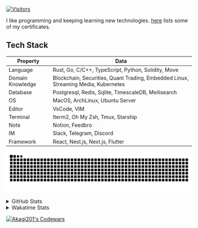 <!-- markdownlint-disable MD041 MD010 MD033 -->
[![Visitors](https://api.visitorbadge.io/api/daily?path=Akagi201%2FAkagi201&label=Visitors%20Today&countColor=%2337d67a)](https://visitorbadge.io/status?path=Akagi201%2FAkagi201)

I like programming and keeping learning new technologies. [here](https://github.com/Akagi201/blockchain) lists some of my certificates.

## Tech Stack

| Property         	| Data                                                                               	|
|------------------	|------------------------------------------------------------------------------------	|
| Language         	| Rust, Go, C/C++, TypeScript, Python, Solidity, Move                                 |
| Domain Knowledge 	| Blockchain, Securities, Quant Trading, Embedded Linux, Streaming Media, Kubernetes 	|
| Database         	| Postgresql, Redis, Sqlite, TimescaleDB, Meilisearch                                 |
| OS               	| MacOS, ArchLinux, Ubuntu Server                                                     |
| Editor           	| VsCode, VIM                                                                        	|
| Terminal          | Iterm2, Oh My Zsh, Tmux, Starship                                                   |
| Note             	| Notion, Feedbro                                                                    	|
| IM               	| Slack, Telegram, Discord                                                            |
| Framework         | React, Nest.js, Next.js, Flutter                                                   	|

[![github contribution grid snake animation](https://raw.githubusercontent.com/Akagi201/Akagi201/output/github-contribution-grid-snake.svg#gh-light-mode-only)](https://github.com/Akagi201)

<details>
<summary>GitHub Stats</summary>
  <a href="https://github.com/Akagi201"><img alt="Profile Detail" src="https://raw.githubusercontent.com/Akagi201/Akagi201/master/profile-summary-card-output/dracula/0-profile-details.svg" /></a>
  <a href="https://github.com/Akagi201"><img alt="Github Stats" src="https://raw.githubusercontent.com/Akagi201/Akagi201/master/profile-summary-card-output/dracula/3-stats.svg" /></a>
  <a href="https://github.com/Akagi201"><img alt="Lang By Commits" src="https://raw.githubusercontent.com/Akagi201/Akagi201/master/profile-summary-card-output/dracula/2-most-commit-language.svg" /></a>
</details>

<details>
<summary>Wakatime Stats</summary>
<br>

<!--START_SECTION:waka-->
![Code Time](http://img.shields.io/badge/Code%20Time-630%20hrs%205%20mins-blue)

**I'm a Night 🦉** 

```text
🌞 Morning    22 commits     █░░░░░░░░░░░░░░░░░░░░░░░░   6.29% 
🌆 Daytime    91 commits     ██████░░░░░░░░░░░░░░░░░░░   26.0% 
🌃 Evening    157 commits    ███████████░░░░░░░░░░░░░░   44.86% 
🌙 Night      80 commits     █████░░░░░░░░░░░░░░░░░░░░   22.86%

```
📅 **I'm Most Productive on Tuesday** 

```text
Monday       50 commits     ███░░░░░░░░░░░░░░░░░░░░░░   14.29% 
Tuesday      72 commits     █████░░░░░░░░░░░░░░░░░░░░   20.57% 
Wednesday    36 commits     ██░░░░░░░░░░░░░░░░░░░░░░░   10.29% 
Thursday     43 commits     ███░░░░░░░░░░░░░░░░░░░░░░   12.29% 
Friday       53 commits     ███░░░░░░░░░░░░░░░░░░░░░░   15.14% 
Saturday     51 commits     ███░░░░░░░░░░░░░░░░░░░░░░   14.57% 
Sunday       45 commits     ███░░░░░░░░░░░░░░░░░░░░░░   12.86%

```


📊 **This Week I Spent My Time On** 

```text
⌚︎ Time Zone: Asia/Shanghai

💬 Programming Languages: 
sh                       9 hrs 38 mins       ██████████░░░░░░░░░░░░░░░   41.05% 
Rust                     9 hrs 7 mins        █████████░░░░░░░░░░░░░░░░   38.89% 
Other                    1 hr 58 mins        ██░░░░░░░░░░░░░░░░░░░░░░░   8.42% 
JSON                     23 mins             ░░░░░░░░░░░░░░░░░░░░░░░░░   1.68% 
TOML                     20 mins             ░░░░░░░░░░░░░░░░░░░░░░░░░   1.44%

🔥 Editors: 
VS Code                  13 hrs 19 mins      ██████████████░░░░░░░░░░░   56.82% 
Zsh                      9 hrs 38 mins       ██████████░░░░░░░░░░░░░░░   41.05% 
Google Calendar          30 mins             ░░░░░░░░░░░░░░░░░░░░░░░░░   2.13%

💻 Operating System: 
Linux                    14 hrs 3 mins       ███████████████░░░░░░░░░░   59.89% 
Mac                      8 hrs 54 mins       █████████░░░░░░░░░░░░░░░░   37.98% 
Unknown OS               30 mins             ░░░░░░░░░░░░░░░░░░░░░░░░░   2.13%

```

**I Mostly Code in Go** 

```text
Go                       37 repos            ███████████░░░░░░░░░░░░░░   46.84% 
Rust                     15 repos            ████░░░░░░░░░░░░░░░░░░░░░   18.99% 
JavaScript               8 repos             ██░░░░░░░░░░░░░░░░░░░░░░░   10.13% 
TypeScript               8 repos             ██░░░░░░░░░░░░░░░░░░░░░░░   10.13% 
Python                   2 repos             ░░░░░░░░░░░░░░░░░░░░░░░░░   2.53%

```



 Last Updated on 13/12/2022 15:37:37 UTC
<!--END_SECTION:waka-->

</details>

<a href="https://www.codewars.com/users/Akagi201"><img alt="Akagi201's Codewars" src="https://www.codewars.com/users/Akagi201/badges/small"></a>
